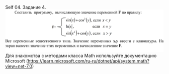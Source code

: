 Self 04. Задание 4.
![Alt text](../images/Self04.jpg)
Для знакомства с методами класса Math используйте документацию Microsoft (https://learn.microsoft.com/ru-ru/dotnet/api/system.math?view=net-7.0)
